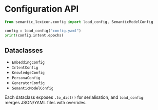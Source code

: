 # Configuration API

```python
from semantic_lexicon.config import load_config, SemanticModelConfig

config = load_config("config.yaml")
print(config.intent.epochs)
```

## Dataclasses

- `EmbeddingConfig`
- `IntentConfig`
- `KnowledgeConfig`
- `PersonaConfig`
- `GeneratorConfig`
- `SemanticModelConfig`

Each dataclass exposes `.to_dict()` for serialisation, and `load_config` merges JSON/YAML files with overrides.
